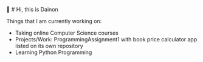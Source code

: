  👋  # Hi, this is Dainon

 Things that I am currently working on:

 - Taking online Computer Science courses
 - Projects/Work: ProgrammingAssignment1 with book price calculator app listed on its own repository
 - Learning Python Programming 




